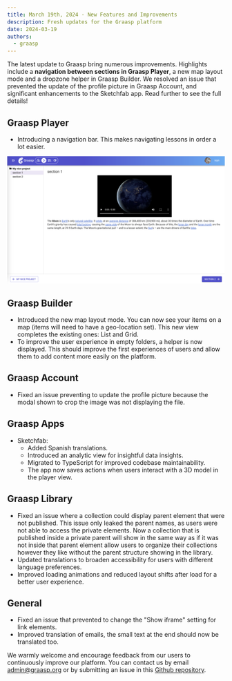 ```yaml
---
title: March 19th, 2024 - New Features and Improvements
description: Fresh updates for the Graasp platform
date: 2024-03-19
authors:
  - graasp
---
```


The latest update to Graasp bring numerous improvements. Highlights include a <strong>navigation between sections in Graasp Player</strong>, a new map layout mode and a dropzone helper in Graasp Builder. We resolved an issue that prevented the update of the profile picture in Graasp Account, and significant enhancements to the Sketchfab app. Read further to see the full details!

<!-- Everything below this will not be shown in the post overview -->
<!-- truncate -->

## Graasp Player

- Introducing a navigation bar. This makes navigating lessons in order a lot easier.

![alt text](./screenshots/2024-03-12-player-navigation.png)

## Graasp Builder

- Introduced the new map layout mode. You can now see your items on a map (items will need to have a geo-location set). This new view completes the existing ones: List and Grid.
- To improve the user experience in empty folders, a helper is now displayed. This should improve the first experiences of users and allow them to add content more easily on the platform.

## Graasp Account

- Fixed an issue preventing to update the profile picture because the modal shown to crop the image was not displaying the file.

## Graasp Apps

- Sketchfab:
  - Added Spanish translations.
  - Introduced an analytic view for insightful data insights.
  - Migrated to TypeScript for improved codebase maintainability.
  - The app now saves actions when users interact with a 3D model in the player view.

## Graasp Library

- Fixed an issue where a collection could display parent element that were not published. This issue only leaked the parent names, as users were not able to access the private elements. Now a collection that is published inside a private parent will show in the same way as if it was not inside that parent element allow users to organize their collections however they like without the parent structure showing in the library.
- Updated translations to broaden accessibility for users with different language preferences.
- Improved loading animations and reduced layout shifts after load for a better user experience.

## General

- Fixed an issue that prevented to change the "Show iframe" setting for link elements.
- Improved translation of emails, the small text at the end should now be translated too.

We warmly welcome and encourage feedback from our users to continuously improve our platform. You can contact us by email [admin@graasp.org](mailto:admin@graasp.org) or by submitting an issue in this [Github repository](https://github.com/graasp/graasp-feedback).
